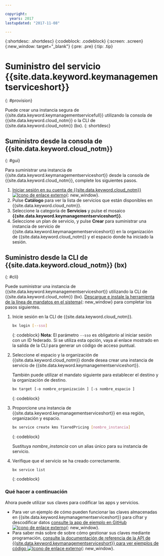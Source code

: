 ```yaml
---

copyright:
  years: 2017
lastupdated: "2017-11-08"

---
```


{:shortdesc: .shortdesc}
{:codeblock: .codeblock}
{:screen: .screen}
{:new_window: target="_blank"}
{:pre: .pre}
{:tip: .tip}

# Suministro del servicio {{site.data.keyword.keymanagementserviceshort}}
{: #provision}

Puede crear una instancia segura de {{site.data.keyword.keymanagementservicefull}} utilizando la consola de {{site.data.keyword.cloud_notm}} o la CLI de {{site.data.keyword.cloud_notm}} (bx).
{: shortdesc}

## Suministro desde la consola de {{site.data.keyword.cloud_notm}}
{: #gui}

Para suministrar una instancia de {{site.data.keyword.keymanagementserviceshort}} desde la consola de {{site.data.keyword.cloud_notm}}, complete los siguientes pasos.

1. [Iniciar sesión en su cuenta de {{site.data.keyword.cloud_notm}} ![Icono de enlace externo](../../icons/launch-glyph.svg "Icono de enlace externo")](https://console.bluemix.net/){: new_window}.
2. Pulse **Catálogo** para ver la lista de servicios que están disponibles en {{site.data.keyword.cloud_notm}}.
3. Seleccione la categoría de **Servicios** y pulse el mosaico **{{site.data.keyword.keymanagementserviceshort}}**.
5. Seleccione un plan de servicio, y pulse **Crear** para suministrar una instancia de servicio de {{site.data.keyword.keymanagementserviceshort}} en la organización de {{site.data.keyword.cloud_notm}} y el espacio donde ha iniciado la sesión.

## Suministro desde la CLI de {{site.data.keyword.cloud_notm}} (bx)
{: #cli}

Puede suministrar una instancia de {{site.data.keyword.keymanagementserviceshort}} utilizando la CLI de {{site.data.keyword.cloud_notm}} (bx). [Descargue e instale la herramienta de la línea de mandatos en el sistema](https://clis.ng.bluemix.net/ui/home.html){: new_window} para completar los pasos siguientes.

1. Inicie sesión en la CLI de {{site.data.keyword.cloud_notm}}.

    ```sh
    bx login [--sso]
    ```
    {: codeblock}
    **Nota**: El parámetro `--sso` es obligatorio al iniciar sesión con un ID federado. Si se utiliza esta opción, vaya al enlace mostrado en la salida de la CLI para generar un código de acceso puntual.

2. Seleccione el espacio y la organización de {{site.data.keyword.cloud_notm}} donde desea crear una instancia de servicio de {{site.data.keyword.keymanagementserviceshort}}.

    También puede utilizar el mandato siguiente para establecer el destino y la organización de destino.

    ```sh
    bx target [-o nombre_organización ] [-s nombre_espacio ]
    ```
    {: codeblock}

3. Proporcione una instancia de {{site.data.keyword.keymanagementserviceshort}} en esa región, organización y espacio.

    ```sh
    bx service create kms TieredPricing [nombre_instancia]
    ```
    {: codeblock}

    Sustituya _nombre_instancia_ con un alias único para su instancia de servicio.

4. Verifique que el servicio se ha creado correctamente.

    ```sh
    bx service list
    ```
    {: codeblock}


### Qué hacer a continuación

Ahora puede utilizar sus claves para codificar las apps y servicios.

- Para ver un ejemplo de cómo pueden funcionar las claves almacenadas en {{site.data.keyword.keymanagementserviceshort}} para cifrar y descodificar datos [consulte la app de ejemplo en GitHub ![Icono de enlace externo](../../icons/launch-glyph.svg "Icono de enlace externo")](https://github.com/IBM-Bluemix/key-protect-helloworld-python){: new_window}.
- Para saber más sobre de sobre cómo gestionar sus claves mediante programación, [consulte la documentación de referencia de la API de {{site.data.keyword.keymanagementserviceshort}} para ver ejemplos de código ![Icono de enlace externo](../../icons/launch-glyph.svg "Icono de enlace externo")](https://console.ng.bluemix.net/apidocs/639){: new_window}.
